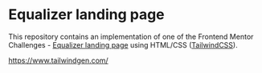 # Equalizer landing page

This repository contains an implementation of one of the Frontend Mentor Challenges - [Equalizer landing page](https://www.frontendmentor.io/challenges/equalizer-landing-page-7VJ4gp3DE) using HTML/CSS ([TailwindCSS](https://tailwindcss.com)).

https://www.tailwindgen.com/
